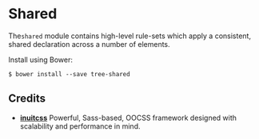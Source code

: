 # Shared

The`shared` module contains high-level rule-sets which apply a consistent,
shared declaration across a number of elements.

Install using Bower:

    $ bower install --save tree-shared

## Credits

* **[inuitcss](https://github.com/inuitcss)** Powerful, Sass-based, OOCSS
framework designed with scalability and performance in mind.
